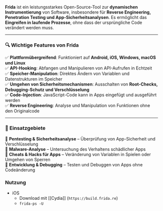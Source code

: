 **Frida** ist ein leistungsstarkes Open-Source-Tool zur **dynamischen Instrumentierung** von Software, insbesondere für **Reverse Engineering, Penetration Testing und App-Sicherheitsanalysen**. Es ermöglicht das **Eingreifen in laufende Prozesse**, ohne dass der ursprüngliche Code verändert werden muss.

---

### **🔍 Wichtige Features von Frida**

✅ **Plattformübergreifend**: Funktioniert auf **Android, iOS, Windows, macOS und Linux**  
✅ **API-Hooking**: Abfangen und Manipulieren von API-Aufrufen in Echtzeit  
✅ **Speicher-Manipulation**: Direktes Ändern von Variablen und Datenstrukturen im Speicher  
✅ **Umgehen von Sicherheitsmechanismen**: Ausschalten von **Root-Checks, Debugging-Schutz und Verschlüsselung**  
✅ **Code-Injection**: JavaScript-Code kann in Apps eingefügt und ausgeführt werden  
✅ **Reverse Engineering**: Analyse und Manipulation von Funktionen ohne den Originalcode

---

### **🔧 Einsatzgebiete**

📌 **Pentesting & Sicherheitsanalyse** – Überprüfung von App-Sicherheit und Verschlüsselung  
📌 **Malware-Analyse** – Untersuchung des Verhaltens schädlicher Apps  
📌 **Cheats & Hacks für Apps** – Veränderung von Variablen in Spielen oder Umgehen von Sperren  
📌 **Entwicklung & Debugging** – Testen und Debuggen von Apps ohne Codeänderung

### Nutzung
 - iOS
	 - Download mit [[Cydia]] (`https://build.frida.re`)
	 -  `frida-ps -U`